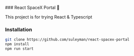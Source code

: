 ### React SpaceX Portal 🚀

This project is for trying React & Typescript

### Installation

```bash
git clone https://github.com/suleyman/react-spacex-portal
npm install
npm run start
```
